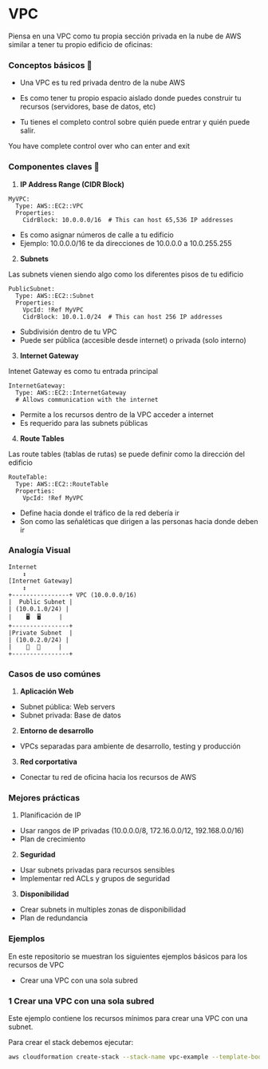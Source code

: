 # VPC

Piensa en una VPC como tu propia sección privada en la nube de AWS similar a tener tu propio edificio de oficinas:

### Conceptos básicos 🏢
- Una VPC es tu red privada dentro de la nube AWS

- Es como tener tu propio espacio aislado donde puedes construir tu recursos (servidores, base de datos, etc)

- Tu tienes el completo control sobre quién puede entrar y quién puede salir.

You have complete control over who can enter and exit

### Componentes claves 🔑

1. **IP Address Range (CIDR Block)**

```
MyVPC:
  Type: AWS::EC2::VPC
  Properties:
    CidrBlock: 10.0.0.0/16  # This can host 65,536 IP addresses
```
- Es como asignar números de calle a tu edificio
- Ejemplo: 10.0.0.0/16 te da direcciones de 10.0.0.0 a 10.0.255.255

2. **Subnets**

Las subnets vienen siendo algo como los diferentes pisos de tu edificio

```
PublicSubnet:
  Type: AWS::EC2::Subnet
  Properties:
    VpcId: !Ref MyVPC
    CidrBlock: 10.0.1.0/24  # This can host 256 IP addresses
```

- Subdivisión dentro de tu VPC
- Puede ser pública (accesible desde internet) o privada (solo interno)

3. **Internet Gateway** 

Intenet Gateway es como tu entrada principal

```
InternetGateway:
  Type: AWS::EC2::InternetGateway
  # Allows communication with the internet
```

- Permite a los recursos dentro de la VPC acceder a internet
- Es requerido para las subnets públicas

4. **Route Tables**

Las route tables (tablas de rutas) se puede definir como la dirección del edificio

```
RouteTable:
  Type: AWS::EC2::RouteTable
  Properties:
    VpcId: !Ref MyVPC
```

- Define hacia donde el tráfico de la red debería ir
- Son como las señaléticas que dirigen a las personas hacia donde deben ir

### Analogía Visual

```
Internet
    ↕️
[Internet Gateway]
    ↕️
+----------------+ VPC (10.0.0.0/16)
|  Public Subnet |
| (10.0.1.0/24) |
|    🖥️  🖥️     |
+----------------+
|Private Subnet  |
| (10.0.2.0/24) |
|    💾  💾     |
+----------------+
```

### Casos de uso comúnes

1. **Aplicación Web**

- Subnet pública: Web servers
- Subnet privada: Base de datos

2. **Entorno de desarrollo**

- VPCs separadas para ambiente de desarrollo, testing y producción

3. **Red corportativa**

- Conectar tu red de oficina hacia los recursos de AWS

### Mejores prácticas

1. Planificación de IP

- Usar rangos de IP privadas (10.0.0.0/8, 172.16.0.0/12, 192.168.0.0/16)
- Plan de crecimiento

2. **Seguridad**

- Usar subnets privadas para recursos sensibles
- Implementar red ACLs y grupos de seguridad

3. **Disponibilidad**

- Crear subnets in multiples zonas de disponibilidad
- Plan de redundancia

### Ejemplos

En este repositorio se muestran los siguientes ejemplos básicos para los recursos de VPC

- Crear una VPC con una sola subred

### 1 Crear una VPC con una sola subred

Este ejemplo contiene los recursos mínimos para crear una VPC con una subnet.

Para crear el stack debemos ejecutar:

```bash
aws cloudformation create-stack --stack-name vpc-example --template-body file://VPC/01_vpc_base.yml
```


